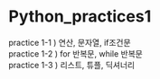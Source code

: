 # Python_practices1

practice 1-1 ) 연산, 문자열, if조건문 <br>
practice 1-2 ) for 반복문, while 반복문 <br>
practice 1-3 ) 리스트, 튜플, 딕셔너리
